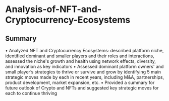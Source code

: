 # Analysis-of-NFT-and-Cryptocurrency-Ecosystems

## Summary
•	Analyzed NFT and Cryptocurrency Ecosystems: described platform niche, identified dominant and smaller players and their roles and interactions, assessed the niche's growth and health using network effects, diversity, and innovation as key indicators 
•	Assessed dominant platform owners' and small player’s strategies to thrive or survive and grow by identifying 5 main strategic moves made by each in recent years, including M&A, partnerships, product development, market expansion, etc. 
•	Provided a summary for future outlook of Crypto and NFTs and suggested key strategic moves for each to continue thriving

